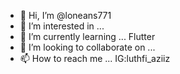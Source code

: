 - 👋 Hi, I’m @loneans771
- 👀 I’m interested in ... 
- 🌱 I’m currently learning ... Flutter
- 💞️ I’m looking to collaborate on ...
- 📫 How to reach me ... IG:luthfi_aziiz

<!---
loneans771/loneans771 is a ✨ special ✨ repository because its `README.md` (this file) appears on your GitHub profile.
You can click the Preview link to take a look at your changes.
--->
